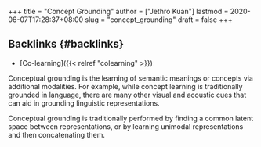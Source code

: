 +++
title = "Concept Grounding"
author = ["Jethro Kuan"]
lastmod = 2020-06-07T17:28:37+08:00
slug = "concept_grounding"
draft = false
+++

## Backlinks {#backlinks}

- [Co-learning]({{< relref "colearning" >}})

Conceptual grounding is the learning of semantic meanings or concepts
via additional modalities. For example, while concept learning is
traditionally grounded in language, there are many other visual and
acoustic cues that can aid in grounding linguistic representations.

Conceptual grounding is traditionally performed by finding a common
latent space between representations, or by learning unimodal
representations and then concatenating them.
